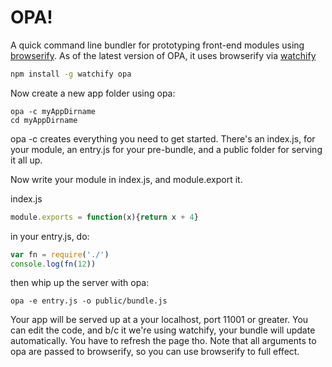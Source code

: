 # OPA!

A quick command line bundler for prototyping front-end modules using [browserify](https://github.com/substack/node-browserify). As of the latest version of OPA, it uses browserify via [watchify](https://github.com/substack/watchify)

```bash
npm install -g watchify opa
```
Now create a new app folder using opa:

```
opa -c myAppDirname
cd myAppDirname
```

opa -c creates everything you need to get started.  There's an index.js, for your module, an entry.js for your pre-bundle, and a public folder for serving it all up.

Now write your module in index.js, and module.export it.

index.js
```js
module.exports = function(x){return x + 4}
```

in your entry.js, do:
```js
var fn = require('./')
console.log(fn(12))
```

then whip up the server with opa:
```
opa -e entry.js -o public/bundle.js
```
Your app will be served up at a your localhost, port 11001 or greater.
You can edit the code, and b/c it we're using watchify, your bundle will update automatically.  You have to refresh the page tho.
Note that all arguments to opa are passed to browserify, so you can use browserify to full effect.


